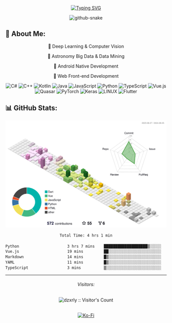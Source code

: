 <p align="center">
	<a href="https://git.io/typing-svg">
		<picture>
			<source media="(prefers-color-scheme: light)" srcset="https://readme-typing-svg.demolab.com?font=Roboto+Mono&weight=500&size=24&duration=4000&pause=1000&color=000000&center=true&vCenter=true&multiline=true&random=false&width=435&lines=Hi%2C+I'm+Egg+Targaryen+~" />
			<source media="(prefers-color-scheme: dark)" srcset="https://readme-typing-svg.demolab.com?font=Roboto+Mono&weight=500&size=24&duration=4000&pause=1000&color=FFFFFF&center=true&vCenter=true&multiline=true&random=false&width=435&lines=Hi%2C+I'm+Egg+Targaryen+~" />
			<img src="https://readme-typing-svg.demolab.com?font=Roboto+Mono&weight=500&size=24&duration=4000&pause=1000&color=000000&center=true&vCenter=true&multiline=true&random=false&width=435&lines=Hi%2C+I'm+Egg+Targaryen+~" alt="Typing SVG" />
		</picture>
	</a>
</p>

<p align="center">
	<picture>
  		<source media="(prefers-color-scheme: dark)" srcset="https://raw.githubusercontent.com/dzxrly/dzxrly/output/github-contribution-grid-snake-dark.svg" />
  		<source media="(prefers-color-scheme: light)" srcset="https://raw.githubusercontent.com/dzxrly/dzxrly/output/github-contribution-grid-snake.svg" />
  		<img alt="github-snake" src="github-snake.svg" />
	</picture>
</p>

## 💫 About Me:

<div align="center">

👀 Deep Learning & Computer Vision

🔭 Astronomy Big Data & Data Mining

📱 Android Native Development

🛜 Web Front-end Development

</div>


<div align="center">
	
![C#](https://img.shields.io/badge/c%23-%23239120.svg?style=for-the-badge&logo=c-sharp&logoColor=white) ![C++](https://img.shields.io/badge/c++-%2300599C.svg?style=for-the-badge&logo=c%2B%2B&logoColor=white) ![Kotlin](https://img.shields.io/badge/kotlin-%237F52FF.svg?style=for-the-badge&logo=kotlin&logoColor=white) ![Java](https://img.shields.io/badge/java-%23ED8B00.svg?style=for-the-badge&logo=openjdk&logoColor=white) ![JavaScript](https://img.shields.io/badge/javascript-%23323330.svg?style=for-the-badge&logo=javascript&logoColor=%23F7DF1E) ![Python](https://img.shields.io/badge/python-3670A0?style=for-the-badge&logo=python&logoColor=ffdd54) ![TypeScript](https://img.shields.io/badge/typescript-%23007ACC.svg?style=for-the-badge&logo=typescript&logoColor=white) ![Vue.js](https://img.shields.io/badge/vue.js-%2335495e.svg?style=for-the-badge&logo=vuedotjs&logoColor=%234FC08D) ![Quasar](https://img.shields.io/badge/Quasar-16B7FB?style=for-the-badge&logo=quasar&logoColor=black) ![PyTorch](https://img.shields.io/badge/PyTorch-%23EE4C2C.svg?style=for-the-badge&logo=PyTorch&logoColor=white) ![Keras](https://img.shields.io/badge/Keras-%23D00000.svg?style=for-the-badge&logo=Keras&logoColor=white) ![LINUX](https://img.shields.io/badge/Linux-FCC624?style=for-the-badge&logo=linux&logoColor=black) ![Flutter](https://img.shields.io/badge/Flutter-%2302569B.svg?style=for-the-badge&logo=Flutter&logoColor=white)

</div>

## 📊 GitHub Stats:
<div align="center">
	<picture>
	  <source media="(prefers-color-scheme: light)" srcset="https://raw.githubusercontent.com/dzxrly/dzxrly/main/profile-3d-contrib/profile-south-season.svg" />
	  <source media="(prefers-color-scheme: dark)" srcset="https://raw.githubusercontent.com/dzxrly/dzxrly/main/profile-3d-contrib/profile-night-rainbow.svg" />
	  <img alt="github profile contributions chart" src="https://raw.githubusercontent.com/dzxrly/dzxrly/main/profile-3d-contrib/profile-south-season.svg" />
	</picture>
</div>

<div align="center">

<!--START_SECTION:waka-->

```txt
Total Time: 4 hrs 1 min

Python                     3 hrs 7 mins    ███████████████████▒░░░░░   77.39 %
Vue.js                     19 mins         ██░░░░░░░░░░░░░░░░░░░░░░░   08.23 %
Markdown                   14 mins         █▒░░░░░░░░░░░░░░░░░░░░░░░   05.94 %
YAML                       11 mins         █▒░░░░░░░░░░░░░░░░░░░░░░░   04.81 %
TypeScript                 3 mins          ▒░░░░░░░░░░░░░░░░░░░░░░░░   01.47 %
```

<!--END_SECTION:waka-->
 
</div>

<!--
<div style="display: flex; justify-content: center; align-items: center; flex-wrap: wrap;">
	<picture>
		<source media="(prefers-color-scheme: light)" srcset="https://github-readme-stats.vercel.app/api?username=dzxrly&hide_border=false&include_all_commits=true&count_private=true" />
	  	<source media="(prefers-color-scheme: dark)" srcset="https://github-readme-stats.vercel.app/api?username=dzxrly&hide_border=false&include_all_commits=true&count_private=true&theme=onedark" />
	  	<img alt="github profile code stat" src="https://github-readme-stats.vercel.app/api?username=dzxrly&hide_border=false&include_all_commits=true&count_private=true" />
	</picture>
	<picture>
		<source media="(prefers-color-scheme: light)" srcset="https://github-readme-stats.vercel.app/api/top-langs/?username=dzxrly&hide_border=false&include_all_commits=true&count_private=true&layout=compact" />
	  	<source media="(prefers-color-scheme: dark)" srcset="https://github-readme-stats.vercel.app/api/top-langs/?username=dzxrly&hide_border=false&include_all_commits=true&count_private=true&layout=compact&theme=onedark" />
	  	<img alt="github profile code stat" src="https://github-readme-stats.vercel.app/api/top-langs/?username=dzxrly&hide_border=false&include_all_commits=true&count_private=true&layout=compact" />
	</picture>
 	<picture>
		<source media="(prefers-color-scheme: light)" srcset="https://github-readme-streak-stats.herokuapp.com/?user=dzxrly&hide_border=false" />
	  	<source media="(prefers-color-scheme: dark)" srcset="https://github-readme-streak-stats.herokuapp.com/?user=dzxrly&hide_border=false&theme=onedark" />
	  	<img alt="github profile code stat" src="https://github-readme-streak-stats.herokuapp.com/?user=dzxrly&hide_border=false" />
	</picture>
</div>
-->

---


<div align="center">
<h6>Visitors: </h6>
</div>
<div align="center">
<img src="https://profile-counter.glitch.me/dzxrly/count.svg" alt="dzxrly :: Visitor's Count" />
</div>
</br>
<div align="center">
  
  [![Ko-Fi](https://img.shields.io/badge/Ko--fi-F16061?style=for-the-badge&logo=ko-fi&logoColor=white)](https://ko-fi.com/eggtargaryen) 
  
</div>
